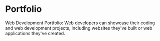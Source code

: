 # Portfolio
Web Development Portfolio: Web developers can showcase their coding and web development projects, including websites they've built or web applications they've created.
